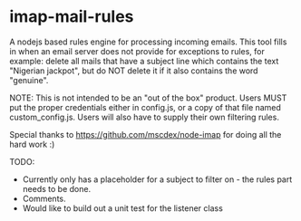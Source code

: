 imap-mail-rules
===============

A nodejs based rules engine for processing incoming emails.  This tool fills in when an email server does not provide for exceptions to rules, for example: delete all mails that have a subject line which contains the text "Nigerian jackpot", but do NOT delete it if it also contains the word "genuine".

NOTE: This is not intended to be an "out of the box" product.  Users MUST put the proper credentials either in config.js, or a copy of that file named custom_config.js.  Users will also have to supply their own filtering rules.

Special thanks to https://github.com/mscdex/node-imap for doing all the hard work :)

TODO:
 - Currently only has a placeholder for a subject to filter on - the rules part needs to be done.
 - Comments.
 - Would like to build out a unit test for the listener class